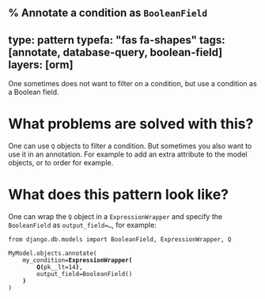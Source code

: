 % Annotate a condition as `BooleanField`
---
type: pattern
typefa: "fas fa-shapes"
tags: [annotate, database-query, boolean-field]
layers: [orm]
---
One sometimes does not want to filter on a condition, but use a condition as a
Boolean field.

# What problems are solved with this?

One can use `Q` objects to filter a condition. But sometimes you also want to
use it in an annotation. For example to add an extra attribute to the model
objects, or to order for example.

# What does this pattern look like?

One can wrap the `Q` object in a `ExpressionWrapper` and specify the
`BooleanField` as <code>output_field=&hellip;</code>, for example:

<pre class="python"><code>from django.db.models import BooleanField, ExpressionWrapper, Q

MyModel.objects.annotate(
    my_condition=<b>ExpressionWrapper(</b>
        <b>Q(</b>pk__lt=14<b>)</b>,
        output_field=BooleanField()
    <b>)</b>
)</code></pre>
